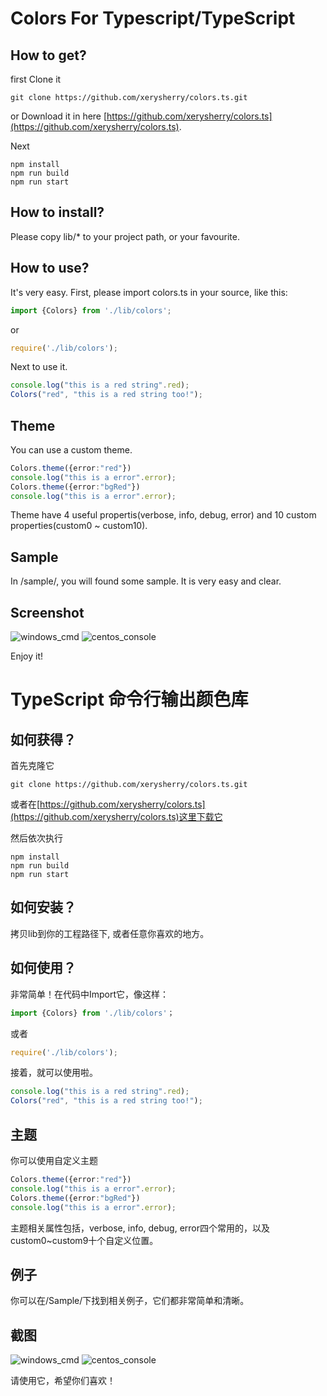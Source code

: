 Colors For Typescript/TypeScript 
================================

How to get?
---------

first Clone it

```
git clone https://github.com/xerysherry/colors.ts.git
```

or Download it in here [https://github.com/xerysherry/colors.ts](https://github.com/xerysherry/colors.ts).

Next

```
npm install
npm run build
npm run start
```

How to install?
-----------

Please copy lib/* to your project path, or your favourite.

How to use?
-----------

It's very easy. First, please import colors.ts in your source, like this:

```TypeScript 
import {Colors} from './lib/colors';
```

or

```TypeScript 
require('./lib/colors');
```


Next to use it.

```TypeScript 
console.log("this is a red string".red);
Colors("red", "this is a red string too!");
```

Theme
-----

You can use a custom theme.

```TypeScript 
Colors.theme({error:"red"})
console.log("this is a error".error);
Colors.theme({error:"bgRed"})
console.log("this is a error".error);
```

Theme have 4 useful propertis(verbose, info, debug, error) and 10 custom properties(custom0 ~ custom10).

Sample
------

In /sample/, you will found some sample. It is very easy and clear.

Screenshot
----------

![windows_cmd](https://raw.githubusercontent.com/xerysherry/colors.ts/master/screenshot/windows_cmd.png)
![centos_console](https://raw.githubusercontent.com/xerysherry/colors.ts/master/screenshot/centos_console.png)

Enjoy it!

TypeScript 命令行输出颜色库
=========================

如何获得？
--------

首先克隆它

```
git clone https://github.com/xerysherry/colors.ts.git
```

或者在[https://github.com/xerysherry/colors.ts](https://github.com/xerysherry/colors.ts)这里下载它

然后依次执行

```
npm install
npm run build
npm run start
```

如何安装？
--------

拷贝lib到你的工程路径下, 或者任意你喜欢的地方。

如何使用？
--------

非常简单！在代码中Import它，像这样：

```TypeScript 
import {Colors} from './lib/colors'；
```

或者

```TypeScript 
require('./lib/colors');
```

接着，就可以使用啦。

```TypeScript 
console.log("this is a red string".red);
Colors("red", "this is a red string too!");
```

主题
----

你可以使用自定义主题

```TypeScript 
Colors.theme({error:"red"})
console.log("this is a error".error);
Colors.theme({error:"bgRed"})
console.log("this is a error".error);
```

主题相关属性包括，verbose, info, debug, error四个常用的，以及custom0~custom9十个自定义位置。

例子
----

你可以在/Sample/下找到相关例子，它们都非常简单和清晰。

截图
----
![windows_cmd](https://raw.githubusercontent.com/xerysherry/colors.ts/master/screenshot/windows_cmd.png)
![centos_console](https://raw.githubusercontent.com/xerysherry/colors.ts/master/screenshot/centos_console.png)

请使用它，希望你们喜欢！
